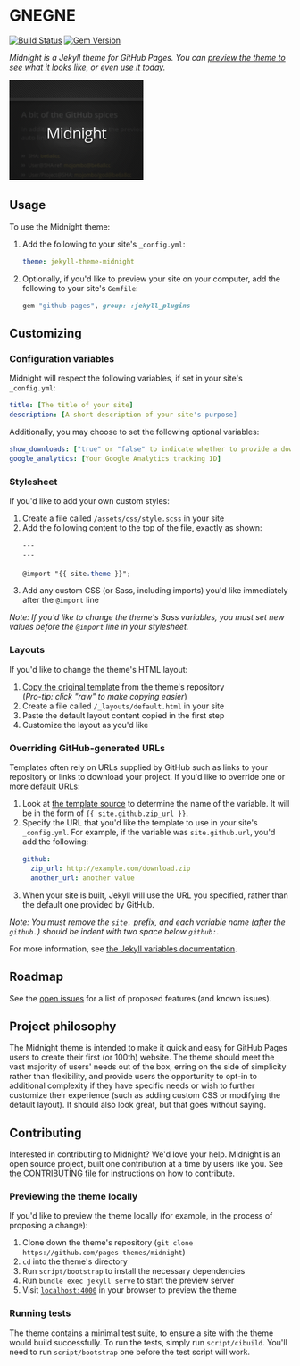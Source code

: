 # GNEGNE

[![Build Status](https://travis-ci.org/pages-themes/midnight.svg?branch=master)](https://travis-ci.org/pages-themes/midnight) [![Gem Version](https://badge.fury.io/rb/jekyll-theme-midnight.svg)](https://badge.fury.io/rb/jekyll-theme-midnight)

*Midnight is a Jekyll theme for GitHub Pages. You can [preview the theme to see what it looks like](http://pages-themes.github.io/midnight), or even [use it today](#usage).*

![Thumbnail of Midnight](thumbnail.png)

## Usage

To use the Midnight theme:

1. Add the following to your site's `_config.yml`:

    ```yml
    theme: jekyll-theme-midnight
    ```

2. Optionally, if you'd like to preview your site on your computer, add the following to your site's `Gemfile`:

    ```ruby
    gem "github-pages", group: :jekyll_plugins
    ```

## Customizing

### Configuration variables

Midnight will respect the following variables, if set in your site's `_config.yml`:

```yml
title: [The title of your site]
description: [A short description of your site's purpose]
```

Additionally, you may choose to set the following optional variables:

```yml
show_downloads: ["true" or "false" to indicate whether to provide a download URL]
google_analytics: [Your Google Analytics tracking ID]
```

### Stylesheet

If you'd like to add your own custom styles:

1. Create a file called `/assets/css/style.scss` in your site
2. Add the following content to the top of the file, exactly as shown:
    ```scss
    ---
    ---

    @import "{{ site.theme }}";
    ```
3. Add any custom CSS (or Sass, including imports) you'd like immediately after the `@import` line

*Note: If you'd like to change the theme's Sass variables, you must set new values before the `@import` line in your stylesheet.*

### Layouts

If you'd like to change the theme's HTML layout:

1. [Copy the original template](https://github.com/pages-themes/midnight/blob/master/_layouts/default.html) from the theme's repository<br />(*Pro-tip: click "raw" to make copying easier*)
2. Create a file called `/_layouts/default.html` in your site
3. Paste the default layout content copied in the first step
4. Customize the layout as you'd like

### Overriding GitHub-generated URLs

Templates often rely on URLs supplied by GitHub such as links to your repository or links to download your project. If you'd like to override one or more default URLs:

1. Look at [the template source](https://github.com/pages-themes/midnight/blob/master/_layouts/default.html) to determine the name of the variable. It will be in the form of `{{ site.github.zip_url }}`.
2. Specify the URL that you'd like the template to use in your site's `_config.yml`. For example, if the variable was `site.github.url`, you'd add the following:
    ```yml
    github:
      zip_url: http://example.com/download.zip
      another_url: another value
    ```
3. When your site is built, Jekyll will use the URL you specified, rather than the default one provided by GitHub.

*Note: You must remove the `site.` prefix, and each variable name (after the `github.`) should be indent with two space below `github:`.*

For more information, see [the Jekyll variables documentation](https://jekyllrb.com/docs/variables/).

## Roadmap

See the [open issues](https://github.com/pages-themes/midnight/issues) for a list of proposed features (and known issues).

## Project philosophy

The Midnight theme is intended to make it quick and easy for GitHub Pages users to create their first (or 100th) website. The theme should meet the vast majority of users' needs out of the box, erring on the side of simplicity rather than flexibility, and provide users the opportunity to opt-in to additional complexity if they have specific needs or wish to further customize their experience (such as adding custom CSS or modifying the default layout). It should also look great, but that goes without saying.

## Contributing

Interested in contributing to Midnight? We'd love your help. Midnight is an open source project, built one contribution at a time by users like you. See [the CONTRIBUTING file](docs/CONTRIBUTING.md) for instructions on how to contribute.

### Previewing the theme locally

If you'd like to preview the theme locally (for example, in the process of proposing a change):

1. Clone down the theme's repository (`git clone https://github.com/pages-themes/midnight`)
2. `cd` into the theme's directory
3. Run `script/bootstrap` to install the necessary dependencies
4. Run `bundle exec jekyll serve` to start the preview server
5. Visit [`localhost:4000`](http://localhost:4000) in your browser to preview the theme

### Running tests

The theme contains a minimal test suite, to ensure a site with the theme would build successfully. To run the tests, simply run `script/cibuild`. You'll need to run `script/bootstrap` one before the test script will work.
